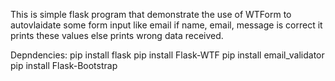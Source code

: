 This is simple flask program that demonstrate the use of WTForm to autovlaidate some form input like email
if name, email, message is correct it prints these values else prints wrong data received.

Depndencies:
pip install flask
pip install Flask-WTF
pip install email_validator
pip install Flask-Bootstrap

